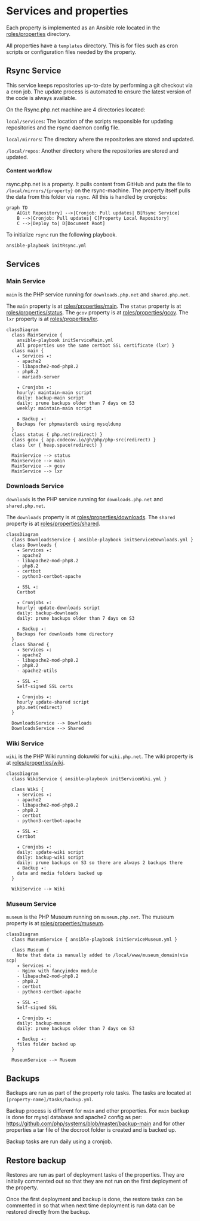 # Services and properties

Each property is implemented as an Ansible role located in the [roles/properties](roles/properties) directory.

All properties have a `templates` directory. This is for files such as cron scripts or configuration files needed by the property.


## Rsync Service

This service keeps repositories up-to-date by performing a git checkout via a cron job.
The update process is automated to ensure the latest version of the code is always available.

On the Rsync.php.net machine are 4 directories located:

`local/services`: The location of the scripts responsible for updating repositories and the rsync daemon config file.

`local/mirrors`: The directory where the repositories are stored and updated.

`/local/repos`: Another directory where the repositories are stored and updated.

#### Content workflow
rsync.php.net is a property. It pulls content from GitHub and puts the file to `/local/mirrors/{property}` on the rsync-machine.
The property itself pulls the data from this folder via `rsync`. All this is handled by cronjobs:

```mermaid
graph TD
    A[Git Repository] -->|Cronjob: Pull updates| B[Rsync Service]
    B -->|Cronjob: Pull updates| C[Property Local Repository]
    C -->|Deploy to| D[Document Root]
```

To initialize `rsync` run the following playbook.
```sh
ansible-playbook initRsync.yml
```


## Services


### Main Service

`main` is the PHP service running for `downloads.php.net` and `shared.php.net`.

The `main` property is at [roles/properties/main](roles/properties/main).
The `status` property is at [roles/properties/status](roles/properties/status).
The `gcov` property is at [roles/properties/gcov](roles/properties/gcov).
The `lxr` property is at [roles/properties/lxr](roles/properties/lxr).

```mermaid
classDiagram
  class MainService { 
    ansible-playbook initServiceMain.yml
    All properties use the same certbot SSL certificate (lxr) }
  class main {
    ✦ Services ✦:
    - apache2
    - libapache2-mod-php8.2
    - php8.2
    - mariadb-server

    ✦ Cronjobs ✦:
    hourly: maintain-main script
    daily: backup-main script
    daily: prune backups older than 7 days on S3
    weekly: maintain-main script

    ✦ Backup ✦:
    Backups for phpmasterdb using mysqldump
  }
  class status { php.net(redirect) }
  class gcov { app.codecov.io/gh/php/php-src(redirect) }
  class lxr { heap.space(redirect) }

  MainService --> status
  MainService --> main
  MainService --> gcov
  MainService --> lxr
```


### Downloads Service

`downloads` is the PHP service running for `downloads.php.net` and `shared.php.net`.

The `downloads` property is at [roles/properties/downloads](roles/properties/downloads).
The `shared` property is at [roles/properties/shared](roles/properties/shared).

```mermaid
classDiagram
  class DownloadsService { ansible-playbook initServiceDownloads.yml }
  class Downloads {
    ✦ Services ✦: 
    - apache2
    - libapache2-mod-php8.2
    - php8.2
    - certbot
    - python3-certbot-apache

    ✦ SSL ✦:
    Certbot

    ✦ Cronjobs ✦:
    hourly: update-downloads script
    daily: backup-downloads
    daily: prune backups older than 7 days on S3

    ✦ Backup ✦:
    Backups for downloads home directory
  }
  class Shared {
    ✦ Services ✦:
    - apache2
    - libapache2-mod-php8.2
    - php8.2
    - apache2-utils

    ✦ SSL ✦:
    Self-signed SSL certs

    ✦ Cronjobs ✦:
    hourly update-shared script
    php.net(redirect)
  }

  DownloadsService --> Downloads 
  DownloadsService --> Shared 
```


### Wiki Service

`wiki` is the PHP Wiki running dokuwiki for `wiki.php.net`.
The wiki property is at [roles/properties/wiki](roles/properties/wiki).

```mermaid
classDiagram
  class WikiService { ansible-playbook initServiceWiki.yml }
  
  class Wiki {
    ✦ Services ✦:
    - apache2
    - libapache2-mod-php8.2
    - php8.2
    - certbot
    - python3-certbot-apache

    ✦ SSL ✦:
    Certbot

    ✦ Cronjobs ✦:
    daily: update-wiki script
    daily: backup-wiki script
    daily: prune backups on S3 so there are always 2 backups there
    ✦ Backup ✦:
    data and media folders backed up
  }

  WikiService --> Wiki
```


### Museum Service

`museum` is the PHP Museum running on `museum.php.net`.
The museum property is at [roles/properties/museum](roles/properties/museum).

```mermaid
classDiagram
  class MuseumService { ansible-playbook initServiceMuseum.yml }
  
  class Museum {
    Note that data is manually added to /local/www/museum_domain(via scp)
    ✦ Services ✦:
    - Nginx with fancyindex module
    - libapache2-mod-php8.2
    - php8.2
    - certbot
    - python3-certbot-apache

    ✦ SSL ✦:
    Self-signed SSL
    
    ✦ Cronjobs ✦:
    daily: backup-museum
    daily: prune backups older than 7 days on S3

    ✦ Backup ✦:
    files folder backed up
  }

  MuseumService --> Museum
```


## Backups

Backups are run as part of the property role tasks. The tasks are located at `[property-name]/tasks/backup.yml`.

Backup process is different for `main` and other properties. For `main` backup is done for mysql database and apache2 config as per: https://github.com/php/systems/blob/master/backup-main and for other properties a tar file of the docroot folder is created and is backed up.

Backup tasks are run daily using a cronjob.


## Restore backup

Restores are run as part of deployment tasks of the properties. They are initially commented out so that they are not run on the first deployment of the property.

Once the first deployment and backup is done, the restore tasks can be commented in so that when next time deployment is run data can be restored directly from the backup.

